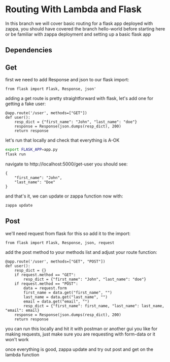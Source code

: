 # Routing With Lambda and Flask

In this branch we will cover basic routing for a flask app deployed with zappa,
you should have covered the branch hello-world before starting here or be
familiar with zappa deployment and setting up a basic flask app


## Dependencies


## Get
first we need to add Response and json to our flask import:

```
from flask import Flask, Response, json'
```

adding a get route is pretty straightforward with flask, let's add one for
getting a fake user:
```
@app.route('/user', methods=["GET"])
def user():
    resp_dict = {"first_name": "John", "last_name": "doe"}
    response = Response(json.dumps(resp_dict), 200)
    return response
```

let's run that locally and check that everything is A-OK


```bash
export FLASK_APP=app.py
flask run
```

navigate to http://localhost:5000/get-user you should see:

```
{
    "first_name": "John",
    "last_name": "Doe"
}
```

and that's it, we can update or zappa function now with:

```bash
zappa update
```

## Post

we'll need request from flask for this so add it to the import:

```
from flask import Flask, Response, json, request
```

add the post method to your methods list and adjust your route function:

```
@app.route('/user', methods=["GET", "POST"])
def user():
    resp_dict = {}
    if request.method == "GET":
        resp_dict = {"first_name": "John", "last_name": "doe"}
    if request.method == "POST":
        data = request.form
        first_name = data.get("first_name", "")
        last_name = data.get("last_name", "")
        email = data.get("email", "")
        resp_dict = {"first_name": first_name, "last_name": last_name, "email": email}
    response = Response(json.dumps(resp_dict), 200)
    return response
```

you can run this locally and hit it with postman or another gui you like for
making requests, just make sure you are requesting with form-data or it won't work

once everything is good, zappa update and try out post and get on the lambda function
